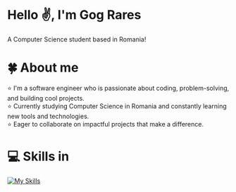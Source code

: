 # Hello ✌️, I'm Gog Rares 

A Computer Science student based in Romania!

# 🍀 About me
⭐ I'm a software engineer who is passionate about coding, problem-solving, and building cool projects.<br>
⭐ Currently studying Computer Science in Romania and constantly learning new tools and technologies.<br>
⭐ Eager to collaborate on impactful projects that make a difference.<br>

# 💻 Skills in
[![My Skills](https://skillicons.dev/icons?i=arduino,c,cpp,java,py,sqlite)](https://skillicons.dev)

